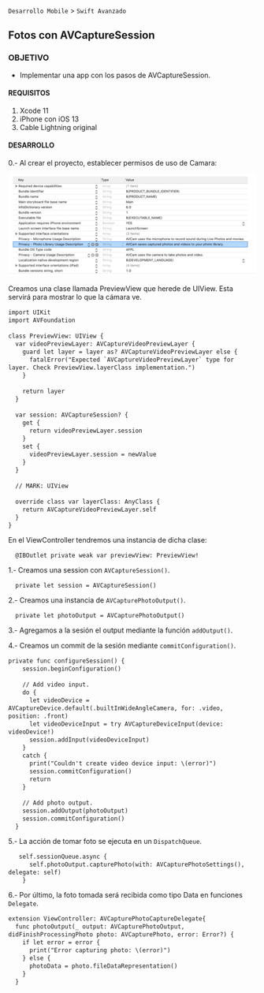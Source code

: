 `Desarrollo Mobile` > `Swift Avanzado`

## Fotos con AVCaptureSession

### OBJETIVO

- Implementar una app con los pasos de AVCaptureSession.

#### REQUISITOS

1. Xcode 11
2. iPhone con iOS 13
3. Cable Lightning original

#### DESARROLLO

0.- Al crear el proyecto, establecer permisos de uso de Camara:

![](Permisos.png)

Creamos una clase llamada PreviewView que herede de UIView. Esta servirá para mostrar lo que la cámara ve.

```
import UIKit
import AVFoundation

class PreviewView: UIView {
  var videoPreviewLayer: AVCaptureVideoPreviewLayer {
    guard let layer = layer as? AVCaptureVideoPreviewLayer else {
      fatalError("Expected `AVCaptureVideoPreviewLayer` type for layer. Check PreviewView.layerClass implementation.")
    }
    
    return layer
  }
  
  var session: AVCaptureSession? {
    get {
      return videoPreviewLayer.session
    }
    set {
      videoPreviewLayer.session = newValue
    }
  }
  
  // MARK: UIView
  
  override class var layerClass: AnyClass {
    return AVCaptureVideoPreviewLayer.self
  }
}
```

En el ViewController tendremos una instancia de dicha clase:

```
  @IBOutlet private weak var previewView: PreviewView!
```

1.- Creamos una session con `AVCaptureSession()`.

```
  private let session = AVCaptureSession()
```

2.- Creamos una instancia de `AVCapturePhotoOutput()`.

```
  private let photoOutput = AVCapturePhotoOutput()
```

3.- Agregamos a la sesión el output mediante la función `addOutput()`.

4.- Creamos un commit de la sesión mediante `commitConfiguration()`.

```
private func configureSession() {
    session.beginConfiguration()
    
    // Add video input.
    do {
      let videoDevice = AVCaptureDevice.default(.builtInWideAngleCamera, for: .video, position: .front)
      let videoDeviceInput = try AVCaptureDeviceInput(device: videoDevice!)
      session.addInput(videoDeviceInput)
    }
    catch {
      print("Couldn't create video device input: \(error)")
      session.commitConfiguration()
      return
    }
    
    // Add photo output.
    session.addOutput(photoOutput)
    session.commitConfiguration()
  }
```

5.- La acción de tomar foto se ejecuta en un `DispatchQueue`.

```
   self.sessionQueue.async {
      self.photoOutput.capturePhoto(with: AVCapturePhotoSettings(), delegate: self)
    }
```

6.- Por último, la foto tomada será recibida como tipo Data en funciones `Delegate`.

```
extension ViewController: AVCapturePhotoCaptureDelegate{
  func photoOutput(_ output: AVCapturePhotoOutput, didFinishProcessingPhoto photo: AVCapturePhoto, error: Error?) {
    if let error = error {
      print("Error capturing photo: \(error)")
    } else {
      photoData = photo.fileDataRepresentation()
    }
  }
```




